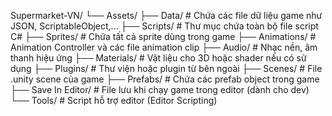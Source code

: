 Supermarket-VN/
└── Assets/
    ├── Data/                  # Chứa các file dữ liệu game như JSON, ScriptableObject,...
    ├── Scripts/                 # Thư mục chứa toàn bộ file script C#
    ├── Sprites/                 # Chứa tất cả sprite dùng trong game
    ├── Animations/              # Animation Controller và các file animation clip
    ├── Audio/                   # Nhạc nền, âm thanh hiệu ứng
    ├── Materials/               # Vật liệu cho 3D hoặc shader nếu có sử dụng
    ├── Plugins/                 # Thư viện hoặc plugin từ bên ngoài
    ├── Scenes/                  # File .unity scene của game
    ├── Prefabs/                 # Chứa các prefab object trong game
    ├── Save In Editor/          # File lưu khi chạy game trong editor (dành cho dev)
    └── Tools/                   # Script hỗ trợ editor (Editor Scripting)
 
   
